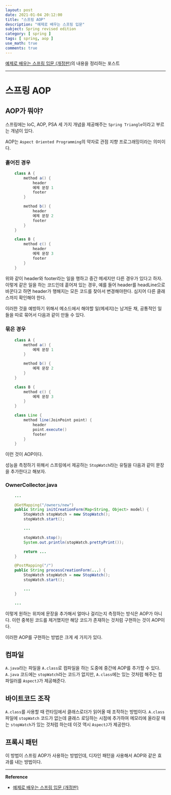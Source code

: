 ```yaml
---
layout: post
date: 2021-01-04 20:12:00
title: "스프링 AOP"
description: "예제로 배우는 스프링 입문"
subject: Spring revised edition
category: [ spring ]
tags: [ spring, aop ]
use_math: true
comments: true
---
```


[예제로 배우는 스프링 입문 (개정판)](https://www.inflearn.com/course/spring_revised_edition/)의 내용을 정리하는 포스트

---

# 스프링 AOP

## AOP가 뭐야?

스프링에는 IoC, AOP, PSA 세 가지 개념을 제공해주는 `Spring Triangle`이라고 부르는 개념이 있다.

AOP는 `Aspect Oriented Programming`의 약자로 관점 지향 프로그래밍이라는 의미이다.

### 흩어진 경우

```java
    class A {
        method a() {
            header
            예제 문장 1
            footer
        }

        method b() {
            header
            예제 문장 2
            footer
        }
    }

    class B {
        method c() {
            header
            예제 문장 3
            footer
        }
    }
```

위와 같이 header와 footer라는 일을 행하고 중간 메세지만 다른 경우가 있다고 하자. 이렇게 같은 일을 하는 코드인데 흩어져 있는 경우, 예를 들어 header를 headLine으로 바꾼다고 하면 header가 행해지는 모든 코드를 찾아서 변경해야한다. 심지어 다른 클래스까지 확인해야 한다.

이러한 것을 예방하기 위해서 메소드에서 해야할 일(메세지)는 남겨둔 채, 공통적인 일들을 따로 묶어서 다음과 같이 만들 수 있다.

### 묶은 경우

```java
    class A {
        method a() {
            예제 문장 1
        }

        method b() {
            예제 문장 2
        }
    }

    class B {
        method c() {
            예제 문장 3
        }
    }

    class Line {
        method line(JoinPoint point) {
            header
            point.execute()
            footer
        }
    }
```

이런 것이 AOP이다.

성능을 측정하기 위해서 스프링에서 제공하는 `StopWatch`라는 유틸을 다음과 같이 문장을 추가한다고 해보자.

### OwnerCollector.java

```java
    ...

    @GetMapping("/owners/new")
    public String initCreationForm(Map<String, Object> model) {
        StopWatch stopWatch = new StopWatch();
        stopWatch.start();

        ...

        stopWatch.stop();
        System.out.println(stopWatch.prettyPrint());

        return ...
    }

    @PostMapping("/")
    public String processCreationForm(...) {
        StopWatch stopWatch = new StopWatch();
        stopWatch.start();

        ...
    }

    ...
```

이렇게 원하는 위치에 문장을 추가해서 얼마나 걸리는지 측정하는 방식은 AOP가 아니다. 이런 중복된 코드를 제거했지만 해당 코드가 존재하는 것처럼 구현하는 것이 AOP이다.

이러한 AOP를 구현하는 방법은 크게 세 가지가 있다.

## 컴파일

`A.java`라는 파일을 `A.class`로 컴파일을 하는 도중에 중간에 AOP를 추가할 수 있다. `A.java` 코드에는 `stopWatch`라는 코드가 없지만, `A.class`에는 있는 것처럼 해주는 컴파일러를 `AspectJ`가 제공해준다.

## 바이트코드 조작

`A.class`를 사용할 때 런타임에서 클래스로더가 읽어올 때 조작하는 방법이다. `A.class` 파일에 `stopWatch` 코드가 없는데 클래스 로딩하는 시점에 추가하여 메모리에 올라갈 때는 `stopWatch`가 있는 것처럼 하는데 이것 역시 `AspectJ`가 제공한다.

## 프록시 패턴

이 방법이 스프링 AOP가 사용하는 방법인데, 디자인 패턴을 사용해서 AOP와 같은 효과를 내는 방법이다.

---
**Reference**
+ [예제로 배우는 스프링 입문 (개정판)](https://www.inflearn.com/course/spring_revised_edition/)
